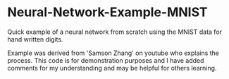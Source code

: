 # Neural-Network-Example-MNIST
Quick example of a neural network from scratch using the MNIST data for hand written digits.

Example was derived from 'Samson Zhang' on youtube who explains the process.
This code is for demonstration purposes and I have added comments for my understanding and may be helpful for others learning.
